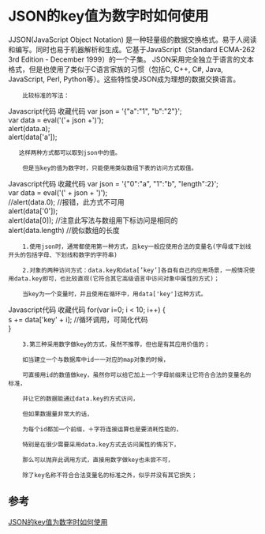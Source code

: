 # JSON的key值为数字时如何使用

JJSON(JavaScript Object Notation) 是一种轻量级的数据交换格式。易于人阅读和编写。同时也易于机器解析和生成。它基于JavaScript（Standard ECMA-262 3rd Edition - December 1999）的一个子集。 JSON采用完全独立于语言的文本格式，但是也使用了类似于C语言家族的习惯（包括C, C++, C#, Java, JavaScript, Perl, Python等）。这些特性使JSON成为理想的数据交换语言。 
        

        比较标准的写法： 
Javascript代码  收藏代码
var json = '{"a":"1", "b":"2"}';    
var data = eval('('+ json +')');    
alert(data.a);    
alert(data['a']);    

       这样两种方式都可以取到json中的值。 

        但是当key的值为数字时，只能使用类似数组下表的访问方式取值。 
Javascript代码  收藏代码
var json = '{"0":"a", "1":"b", "length":2}';    
var data = eval('(' + json + ')');    
//alert(data.0);    //报错，此方式不可用    
alert(data['0']);    
alert(data[0]);    //注意此写法与数组用下标访问是相同的    
alert(data.length)  //貌似数组的长度   


        1.使用json时，通常都使用第一种方式，且key一般应使用合法的变量名(字母或下划线开头的包括字母、下划线和数字的字符串) 

        2.对象的两种访问方式：data.key和data[’key’]各自有自己的应用场景，一般情况使用data.key即可，也比较直观(它符合其它高级语言中访问对象中属性的方式)； 

        当key为一个变量时，并且使用在循环中，用data['key']这种方式。 
Javascript代码  收藏代码
for(var i=0; i < 10; i++) {    
  s += data['key' + i];  //循环调用，可简化代码    
}  

        3.第三种采用数字做key的方式，虽然不推荐，但也是有其应用价值的； 

        如当建立一个与数据库中id一一对应的map对象的时候， 

        可直接用id的数值做key，虽然你可以给它加上一个字母前缀来让它符合合法的变量名的标准， 

        并让它的数据能通过data.key的方式访问， 

        但如果数据量非常大的话， 

        为每个id都加一个前缀，＋字符连接运算也是要消耗性能的， 

        特别是在很少需要采用data.key方式去访问属性的情况下， 

        那么可以抛弃此调用方式，直接用数字做key也未尝不可， 

        除了key名称不符合合法变量名的标准之外，似乎并没有其它损失； 
## 参考
[JSON的key值为数字时如何使用](https://yuelangyc.iteye.com/blog/1416424)

